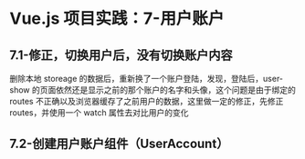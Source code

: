 # Vue.js 项目实践：7-用户账户

## 7.1-修正，切换用户后，没有切换账户内容

删除本地 storeage 的数据后，重新换了一个账户登陆，发现，登陆后，user-show 的页面依然还是显示之前的那个账户的名字和头像，这个问题是由于绑定的 routes 不正确以及浏览器缓存了之前用户的数据，这里做一定的修正，先修正 routes，并使用一个 watch 属性去对比用户的变化

## 7.2-创建用户账户组件（UserAccount）
